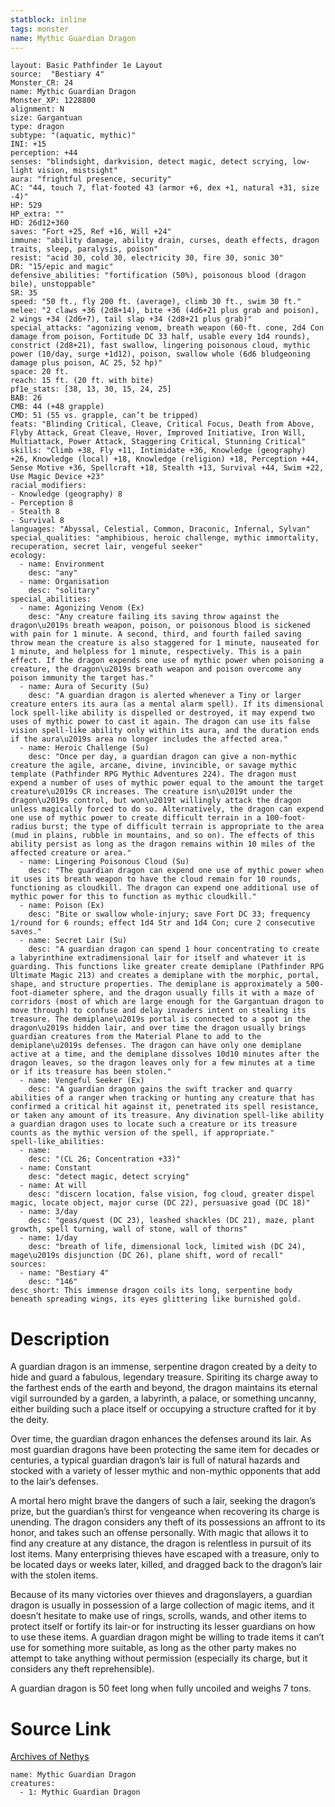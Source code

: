 ```yaml
---
statblock: inline
tags: monster
name: Mythic Guardian Dragon
---
```

```statblock
layout: Basic Pathfinder 1e Layout
source:  "Bestiary 4"
Monster_CR: 24
name: Mythic Guardian Dragon
Monster_XP: 1228800
alignment: N
size: Gargantuan
type: dragon
subtype: "(aquatic, mythic)"
INI: +15
perception: +44
senses: "blindsight, darkvision, detect magic, detect scrying, low-light vision, mistsight"
aura: "frightful presence, security"
AC: "44, touch 7, flat-footed 43 (armor +6, dex +1, natural +31, size -4)"
HP: 529
HP_extra: ""
HD: 26d12+360
saves: "Fort +25, Ref +16, Will +24"
immune: "ability damage, ability drain, curses, death effects, dragon traits, sleep, paralysis, poison"
resist: "acid 30, cold 30, electricity 30, fire 30, sonic 30"
DR: "15/epic and magic"
defensive_abilities: "fortification (50%), poisonous blood (dragon bile), unstoppable"
SR: 35
speed: "50 ft., fly 200 ft. (average), climb 30 ft., swim 30 ft."
melee: "2 claws +36 (2d8+14), bite +36 (4d6+21 plus grab and poison), 2 wings +34 (2d6+7), tail slap +34 (2d8+21 plus grab)"
special_attacks: "agonizing venom, breath weapon (60-ft. cone, 2d4 Con damage from poison, Fortitude DC 33 half, usable every 1d4 rounds), constrict (2d8+21), fast swallow, lingering poisonous cloud, mythic power (10/day, surge +1d12), poison, swallow whole (6d6 bludgeoning damage plus poison, AC 25, 52 hp)"
space: 20 ft.
reach: 15 ft. (20 ft. with bite)
pf1e_stats: [38, 13, 30, 15, 24, 25]
BAB: 26
CMB: 44 (+48 grapple)
CMD: 51 (55 vs. grapple, can’t be tripped)
feats: "Blinding Critical, Cleave, Critical Focus, Death from Above, Flyby Attack, Great Cleave, Hover, Improved Initiative, Iron Will, Multiattack, Power Attack, Staggering Critical, Stunning Critical"
skills: "Climb +38, Fly +11, Intimidate +36, Knowledge (geography) +26, Knowledge (local) +18, Knowledge (religion) +18, Perception +44, Sense Motive +36, Spellcraft +18, Stealth +13, Survival +44, Swim +22, Use Magic Device +23"
racial_modifiers:
- Knowledge (geography) 8
- Perception 8
- Stealth 8
- Survival 8
languages: "Abyssal, Celestial, Common, Draconic, Infernal, Sylvan"
special_qualities: "amphibious, heroic challenge, mythic immortality, recuperation, secret lair, vengeful seeker"
ecology:
  - name: Environment
    desc: "any"
  - name: Organisation
    desc: "solitary"
special_abilities:
  - name: Agonizing Venom (Ex)
    desc: "Any creature failing its saving throw against the dragon\u2019s breath weapon, poison, or poisonous blood is sickened with pain for 1 minute. A second, third, and fourth failed saving throw mean the creature is also staggered for 1 minute, nauseated for 1 minute, and helpless for 1 minute, respectively. This is a pain effect. If the dragon expends one use of mythic power when poisoning a creature, the dragon\u2019s breath weapon and poison overcome any poison immunity the target has."
  - name: Aura of Security (Su)
    desc: "A guardian dragon is alerted whenever a Tiny or larger creature enters its aura (as a mental alarm spell). If its dimensional lock spell-like ability is dispelled or destroyed, it may expend two uses of mythic power to cast it again. The dragon can use its false vision spell-like ability only within its aura, and the duration ends if the aura\u2019s area no longer includes the affected area."
  - name: Heroic Challenge (Su)
    desc: "Once per day, a guardian dragon can give a non-mythic creature the agile, arcane, divine, invincible, or savage mythic template (Pathfinder RPG Mythic Adventures 224). The dragon must expend a number of uses of mythic power equal to the amount the target creature\u2019s CR increases. The creature isn\u2019t under the dragon\u2019s control, but won\u2019t willingly attack the dragon unless magically forced to do so. Alternatively, the dragon can expend one use of mythic power to create difficult terrain in a 100-foot-radius burst; the type of difficult terrain is appropriate to the area (mud in plains, rubble in mountains, and so on). The effects of this ability persist as long as the dragon remains within 10 miles of the affected creature or area."
  - name: Lingering Poisonous Cloud (Su)
    desc: "The guardian dragon can expend one use of mythic power when it uses its breath weapon to have the cloud remain for 10 rounds, functioning as cloudkill. The dragon can expend one additional use of mythic power for this to function as mythic cloudkill."
  - name: Poison (Ex)
    desc: "Bite or swallow whole-injury; save Fort DC 33; frequency 1/round for 6 rounds; effect 1d4 Str and 1d4 Con; cure 2 consecutive saves."
  - name: Secret Lair (Su)
    desc: "A guardian dragon can spend 1 hour concentrating to create a labyrinthine extradimensional lair for itself and whatever it is guarding. This functions like greater create demiplane (Pathfinder RPG Ultimate Magic 213) and creates a demiplane with the morphic, portal, shape, and structure properties. The demiplane is approximately a 500-foot-diameter sphere, and the dragon usually fills it with a maze of corridors (most of which are large enough for the Gargantuan dragon to move through) to confuse and delay invaders intent on stealing its treasure. The demiplane\u2019s portal is connected to a spot in the dragon\u2019s hidden lair, and over time the dragon usually brings guardian creatures from the Material Plane to add to the demiplane\u2019s defenses. The dragon can have only one demiplane active at a time, and the demiplane dissolves 10d10 minutes after the dragon leaves, so the dragon leaves only for a few minutes at a time or if its treasure has been stolen."
  - name: Vengeful Seeker (Ex)
    desc: "A guardian dragon gains the swift tracker and quarry abilities of a ranger when tracking or hunting any creature that has confirmed a critical hit against it, penetrated its spell resistance, or taken any amount of its treasure. Any divination spell-like ability a guardian dragon uses to locate such a creature or its treasure counts as the mythic version of the spell, if appropriate."
spell-like_abilities:
  - name:
    desc: "(CL 26; Concentration +33)"
  - name: Constant
    desc: "detect magic, detect scrying"
  - name: At will
    desc: "discern location, false vision, fog cloud, greater dispel magic, locate object, major curse (DC 22), persuasive goad (DC 18)"
  - name: 3/day
    desc: "geas/quest (DC 23), leashed shackles (DC 21), maze, plant growth, spell turning, wall of stone, wall of thorns"
  - name: 1/day
    desc: "breath of life, dimensional lock, limited wish (DC 24), mage\u2019s disjunction (DC 26), plane shift, word of recall"
sources:
  - name: "Bestiary 4"
    desc: "146"
desc_short: This immense dragon coils its long, serpentine body beneath spreading wings, its eyes glittering like burnished gold.
```
# Description
A guardian dragon is an immense, serpentine dragon created by a deity to hide and guard a fabulous, legendary treasure. Spiriting its charge away to the farthest ends of the earth and beyond, the dragon maintains its eternal vigil surrounded by a garden, a labyrinth, a palace, or something uncanny, either building such a place itself or occupying a structure crafted for it by the deity.

Over time, the guardian dragon enhances the defenses around its lair. As most guardian dragons have been protecting the same item for decades or centuries, a typical guardian dragon’s lair is full of natural hazards and stocked with a variety of lesser mythic and non-mythic opponents that add to the lair’s defenses.

A mortal hero might brave the dangers of such a lair, seeking the dragon’s prize, but the guardian’s thirst for vengeance when recovering its charge is unending. The dragon considers any theft of its possessions an affront to its honor, and takes such an offense personally. With magic that allows it to find any creature at any distance, the dragon is relentless in pursuit of its lost items. Many enterprising thieves have escaped with a treasure, only to be located days or weeks later, killed, and dragged back to the dragon’s lair with the stolen items.

Because of its many victories over thieves and dragonslayers, a guardian dragon is usually in possession of a large collection of magic items, and it doesn’t hesitate to make use of rings, scrolls, wands, and other items to protect itself or fortify its lair-or for instructing its lesser guardians on how to use these items. A guardian dragon might be willing to trade items it can’t use for something more suitable, as long as the other party makes no attempt to take anything without permission (especially its charge, but it considers any theft reprehensible).

A guardian dragon is 50 feet long when fully uncoiled and weighs 7 tons.
# Source Link
[Archives of Nethys](https://aonprd.com/MythicMonsterDisplay.aspx?ItemName=Guardian%20Dragon)
```encounter-table
name: Mythic Guardian Dragon
creatures:
  - 1: Mythic Guardian Dragon
```

